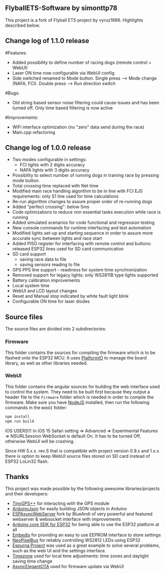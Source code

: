 ## FlyballETS-Software by simonttp78

This project is a fork of Flyball ETS project by vyruz1986. Highlights described below.

## Change log of 1.1.0 release

#Features:
* Added possibility to define number of racing dogs (remote control + WebUI)
* Laser ON time now configurable via WebUI config
* Side switched renamed to Mode button. Single press --> Mode change (NAFA, FCI). Double press --> Run direction switch

#Bugs:
* Old string based sensor noise filtering could cause issues and has been turned off. Only time based filtering is now active

#Improvements:
* WiFi interface optimization (no "zero" data send during the race)
* Main.cpp refactoring


## Change log of 1.0.0 release

* Two modes configurable in settings:
  - FCI lights with 2 digits accuracy
  - NAFA lights with 3 digits accuracy
* Possibility to select number of running dogs in training race by pressing mode button.
* Total crossing time replaced with Net time
* Modified main race handling algorithm to be in line with FCI EJS requirements:  only S1 line used for time calculations
* Re-run algorithm changes to assure proper order of re-running dogs
* Added "perfect crossing": below 5ms
* Code optimizations to reduce non essential tasks execution while race is running
* Added simulated scenarios for code functional and regression testing
* New console commands for runtime interfacing and test automation
* Modified lights set-up and starting sequence in order to assure more accurate sync between lights and race start
* Added PISO register for interfacing with remote control and buttons: released ESP32 lines used for SD card communication
* SD card support
  - saving race data to file
  - saving sensors reading to file
* GPS PPS line support - readiness for system time synchronization
* Removed support for legacy lights: only WS2811B type lights supported
* Battery calibration improvements
* Local system time
* WebUI and LCD layout changes
* Reset and Manual stop indicated by white fault light blink
* Configurable ON time for laser diodes

## Source files

The source files are divided into 2 subdirectories:

### Firmware

This folder contains the sources for compiling the firmware which is to be flashed onto the ESP32 MCU.
It uses [PlatformIO](https://platformio.org/) to manage the board library, as well as other libraries needed.

### WebUI

This folder contains the angular sources for building the web interface used to control the system.
They need to be built first because they output a header file to the `Firmware` folder which is needed in order to compile the firmware.
Make sure you have [NodeJS](https://nodejs.org/en/download/) installed, then run the following commands in the `WebUI` folder:

```bash
npm install
npm run build
```

IOS USERS!!!
In iOS 15 Safari setting => Advanced => Experimental Features => NSURLSession WebSocket is default On. It has to be turned Off, otherwise WebUI will be crashing.

Since HW 5.x.x. rev.S that is compatibile with project version 0.9.x and 1.x.x there is option to keep WebUI source files stored on SD card instead of ESP32 LoLin32 flash.

## Thanks

This project was made possible by the following awesome libraries/projects and their developers:

- [TinyGPS++](http://arduiniana.org/libraries/tinygpsplus/) for interacting with the GPS module
- [ArduinoJson](https://github.com/bblanchon/ArduinoJson) for easily building JSON objects in Arduino
- [ESPAsyncWebServer](https://github.com/BlueAndi/ESPAsyncWebServer) fork by BlueAndi of very powerful and featured webserver & websocket interface with improvements
- [Arduino core SDK for ESP32](https://github.com/espressif/arduino-esp32) for being able to use the ESP32 platform at all
- [Embedis](https://github.com/thingSoC/embedis) for providing an easy to use EEPROM interface to store settings
- [NeoPixelBus](https://github.com/Makuna/NeoPixelBus) for reliably controlling WS2812 LEDs using ESP32
- [Espurna Project](https://github.com/xoseperez/espurna) was used as a great example to solve several problems, such as the web UI and the settings interface.
- [Timezone](https://github.com/JChristensen/Timezone) used for local time adjustments: time zones and daylight saving time change
- [AsyncElegantOTA](https://github.com/ayushsharma82/AsyncElegantOTA) used for firmware update via WebUI
